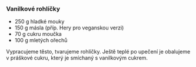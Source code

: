 ### Vanilkové rohlíčky

- 250 g hladké mouky
- 150 g másla (příp. Hery pro veganskou verzi)
- 70 g cukru moučka
- 100 g mletých ořechů


Vypracujeme těsto, tvarujeme rohlíčky. Ještě teplé po upečení je obalujeme v práškové cukru, který je smíchaný s vanilkovým cukrem.

